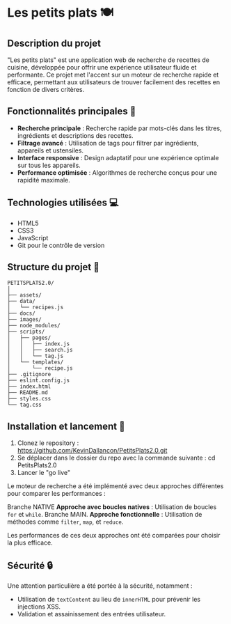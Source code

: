 # Les petits plats 🍽️

## Description du projet

"Les petits plats" est une application web de recherche de recettes de cuisine, développée pour offrir une expérience utilisateur fluide et performante. Ce projet met l'accent sur un moteur de recherche rapide et efficace, permettant aux utilisateurs de trouver facilement des recettes en fonction de divers critères.

## Fonctionnalités principales 🚀

- **Recherche principale** : Recherche rapide par mots-clés dans les titres, ingrédients et descriptions des recettes.
- **Filtrage avancé** : Utilisation de tags pour filtrer par ingrédients, appareils et ustensiles.
- **Interface responsive** : Design adaptatif pour une expérience optimale sur tous les appareils.
- **Performance optimisée** : Algorithmes de recherche conçus pour une rapidité maximale.

## Technologies utilisées 💻

- HTML5
- CSS3
- JavaScript
- Git pour le contrôle de version

## Structure du projet 📁

```plaintext
PETITSPLATS2.0/
│
├── assets/
├── data/
│   └── recipes.js
├── docs/
├── images/
├── node_modules/
├── scripts/
│   ├── pages/
│   │   ├── index.js
│   │   ├── search.js
│   │   └── tag.js
│   └── templates/
│       └── recipe.js
├── .gitignore
├── eslint.config.js
├── index.html
├── README.md
├── styles.css
└── tag.css
```

## Installation et lancement 🚀

1. Clonez le repository : https://github.com/KevinDallancon/PetitsPlats2.0.git
2. Se déplacer dans le dossier du repo avec la commande suivante : cd PetitsPlats2.0
3. Lancer le "go live"
   
Le moteur de recherche a été implémenté avec deux approches différentes pour comparer les performances :

Branche NATIVE **Approche avec boucles natives** : Utilisation de boucles `for` et `while`.
Branche MAIN. **Approche fonctionnelle** : Utilisation de méthodes comme `filter`, `map`, et `reduce`.

Les performances de ces deux approches ont été comparées pour choisir la plus efficace.

## Sécurité 🔒

Une attention particulière a été portée à la sécurité, notamment :

- Utilisation de `textContent` au lieu de `innerHTML` pour prévenir les injections XSS.
- Validation et assainissement des entrées utilisateur.
